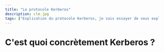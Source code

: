 ```yaml
---
title: "Le protocole Kerberos"
description: clm.jpg
tags: ["Explication du protocole Kerberos, je vais essayer de vous expliquez, comment fonctionne le protocole, de manière simple, et totalement compréhensible."]
---
```


# C'est quoi concrètement Kerberos ?
